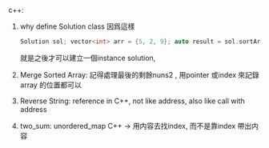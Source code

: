 c++:
1. why define Solution class
    因爲這樣
   
   ```cpp
   Solution sol; vector<int> arr = {5, 2, 9}; auto result = sol.sortArray(arr);
   ```
   就是之後才可以建立一個instance solution, 
    
88. Merge Sorted Array:
    記得處理最後的剩餘nuns2
    , 用pointer 或index 來記錄array 的位置都可以
344. Reverse String:
     reference in C++, not like address, also like call with address
1. two_sum:
    unordered_map C++ -> 用内容去找index, 而不是靠index 帶出内容
